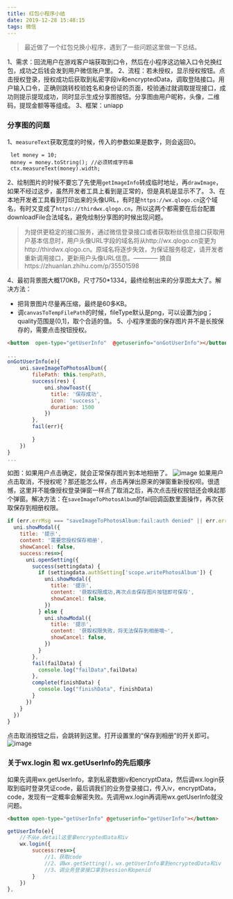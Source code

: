 ```yaml
---
title: 红包小程序小结
date: 2019-12-28 15:48:15
tags: 微信
---
```


> 最近做了一个红包兑换小程序，遇到了一些问题这里做一下总结。

1、需求：回流用户在游戏客户端获取到口令，然后在小程序这边输入口令兑换红包，成功之后钱会发到用户微信账户里。
2、流程：若未授权，显示授权按钮。点击授权登录，授权成功后获取到私密字段iv和encryptedData，调取登陆接口。用户输入口令，正确则跳转校验姓名和身份证的页面，校验通过就调取提现接口，成功则提示提现成功，同时显示生成分享图按钮。分享图由用户昵称，头像，二维码，提现金额等等组成。
3、框架：uniapp

<!--more-->

### 分享图的问题

1、`measureText`获取宽度的时候，传入的参数如果是数字，则会返回0。
```
 let money = 10;  
 money = money.toString(); //必须转成字符串
 ctx.measureText(money).width;
```
2、绘制图片的时候不要忘了先使用`getImageInfo`转成临时地址，再`drawImage`，如果不经过这步，虽然开发者工具上看到是正常的，但是真机是显示不了。
3、在本地开发者工具看到打印出来的头像URL，有时是`https://wx.qlogo.cn`这个域名，有时又变成了`https://thirdwx.qlogo.cn`，所以这两个都需要在后台配置downloadFile合法域名，避免绘制分享图的时候出现问题。
> 为提供更稳定的接口服务，通过微信登录接口或者获取粉丝信息接口获取用户基本信息时，用户头像URL字段的域名将从http://wx.qlogo.cn变更为http://thirdwx.qlogo.cn。原域名将逐步失效，为保证服务稳定，请开发者重新调用接口，更新用户头像URL信息。———— 摘自https://zhuanlan.zhihu.com/p/35501598 

4、最初背景图大概170KB，尺寸750*1334，最终绘制出来的分享图太大了。解决方法：
+ 把背景图片尽量再压缩，最终是60多KB。
+ 调`canvasToTempFilePath`的时候，fileType默认是png，可以设置为jpg；quality范围是(0,1]，取个合适的值。
5、小程序里面的保存图片并不是长按保存的，需要点击按钮授权。
```html
<button  open-type="getUserInfo"  @getuserinfo="onGotUserInfo"></button>、
```
```javascript
...
onGotUserInfo(e){
	uni.saveImageToPhotosAlbum({
		filePath: this.tempPath,
		success(res) {
			uni.showToast({
			  title: '保存成功',
			  icon: 'success',
			  duration: 1500
			})
		},
		fail(err){
	
		}
	})
}
...
```

如图：如果用户点击确定，就会正常保存图片到本地相册了。
![image](/img/articleimg/13.png)
如果用户点击取消，不授权呢？那还能怎么样，点击再弹出原来的弹窗重新授权呗。很遗憾，这里并不能像授权登录弹窗一样点了取消之后，再次点击授权按钮还会唤起那个弹窗。解决方法：在`saveImageToPhotosAlbum`的fail回调函数里面操作，再次获取保存到相册权限。
```javascript
if (err.errMsg === "saveImageToPhotosAlbum:fail:auth denied" || err.errMsg === "saveImageToPhotosAlbum:fail authorize no response" || err.errMsg === "saveImageToPhotosAlbum:fail auth deny") {
  uni.showModal({
	title: '提示',
	content: '需要您授权保存相册',
	showCancel: false,
	success:res=>{
	  uni.openSetting({
		success(settingdata) {
		  if (settingdata.authSetting['scope.writePhotosAlbum']) {
			uni.showModal({
			  title: '提示',
			  content: '获取权限成功,再次点击保存图片按钮即可保存',
			  showCancel: false,
			})
		  } else {
			uni.showModal({
			  title: '提示',
			  content: '获取权限失败，将无法保存到相册哦~',
			  showCancel: false,
			})
		  }
		},
		fail(failData) {
		  console.log("failData",failData)
		},
		complete(finishData) {
		  console.log("finishData", finishData)
		}
	  })
	}
  })
}	
```
点击取消按钮之后，会跳转到这里。打开设置里的“保存到相册”的开关即可。
![image](/img/articleimg/14.png)


### 关于wx.login 和 wx.getUserInfo的先后顺序
如果先调用wx.getUserInfo，拿到私密数据iv和encryptData，然后调wx.login获取到临时登录凭证code，最后调我们的业务登录接口，传入iv，encryptData，code，发现有一定概率会解密失败。先调用wx.login再调用wx.getUserInfo就没问题。
```html
<button open-type="getUserInfo" @getuserinfo="getUserInfo"></button>
```
```javascript
getUserInfo(e){
	//不从e.detail这里拿encryptedData和iv
	wx.login({
		success:res=>{
			//1、获取code
			//2、调wx.getSetting()，wx.getUserInfo拿到encryptedData和iv
			//3、调业务登录接口拿到session和openid
		}
	})
},
```

